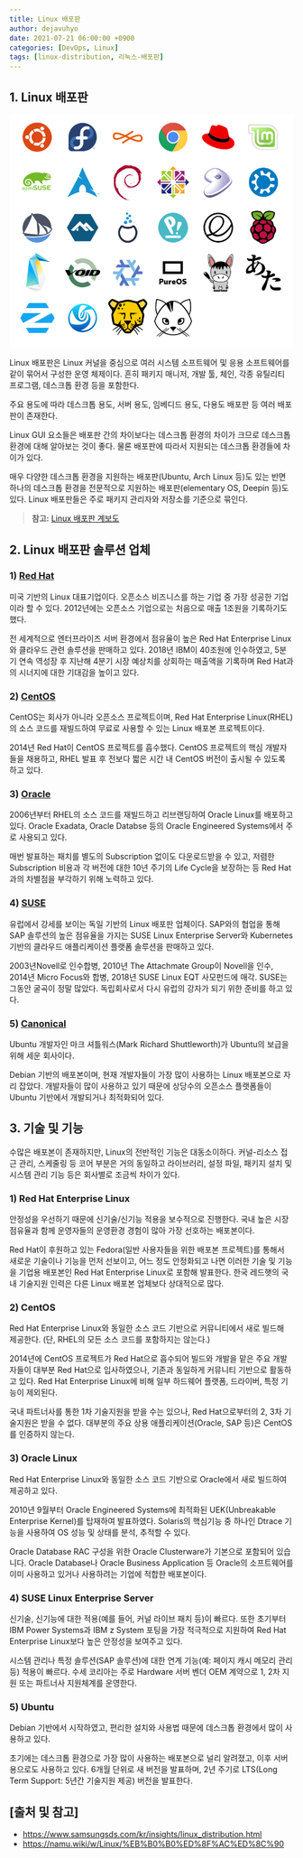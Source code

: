 ```yaml
---
title: Linux 배포판
author: dejavuhyo
date: 2021-07-21 06:00:00 +0900
categories: [DevOps, Linux]
tags: [linux-distribution, 리눅스-배포판]
---
```


## 1. Linux 배포판

![linux-distribution](/assets/img/2021-07-21-linux-distribution/linux-distribution.png)

Linux 배포판은 Linux 커널을 중심으로 여러 시스템 소프트웨어 및 응용 소프트웨어를 같이 묶어서 구성한 운영 체제이다. 흔히 패키지 매니저, 개발 툴, 체인, 각종 유틸리티 프로그램, 데스크톱 환경 등을 포함한다.

주요 용도에 따라 데스크톱 용도, 서버 용도, 임베디드 용도, 다용도 배포판 등 여러 배포판이 존재한다.

Linux GUI 요소들은 배포판 간의 차이보다는 데스크톱 환경의 차이가 크므로 데스크톱 환경에 대해 알아보는 것이 좋다. 물론 배포판에 따라서 지원되는 데스크톱 환경들에 차이가 있다.

매우 다양한 데스크톱 환경을 지원하는 배포판(Ubuntu, Arch Linux 등)도 있는 반면 하나의 데스크톱 환경을 전문적으로 지원하는 배포판(elementary OS, Deepin 등)도 있다. Linux 배포판들은 주로 패키지 관리자와 저장소를 기준으로 묶인다.

> **참고:** [Linux 배포판 계보도](https://upload.wikimedia.org/wikipedia/commons/8/8c/Linux_Distribution_Timeline_Dec._2020.svg)

## 2. Linux 배포판 솔루션 업체

### 1) [Red Hat](https://www.redhat.com/en)
미국 기반의 Linux 대표기업이다. 오픈소스 비즈니스를 하는 기업 중 가장 성공한 기업이라 할 수 있다. 2012년에는 오픈소스 기업으로는 처음으로 매출 1조원을 기록하기도 했다.

전 세계적으로 엔터프라이즈 서버 환경에서 점유율이 높은 Red Hat Enterprise Linux와 클라우드 관련 솔루션을 판매하고 있다. 2018년 IBM이 40조원에 인수하였고, 5분기 연속 역성장 후 지난해 4분기 시장 예상치를 상회하는 매출액을 기록하며 Red Hat과의 시너지에 대한 기대감을 높이고 있다.

### 2) [CentOS](https://www.centos.org/)
CentOS는 회사가 아니라 오픈소스 프로젝트이며, Red Hat Enterprise Linux(RHEL)의 소스 코드를 재빌드하여 무료로 사용할 수 있는 Linux 배포본 프로젝트이다.

2014년 Red Hat이 CentOS 프로젝트를 흡수했다. CentOS 프로젝트의 핵심 개발자들을 채용하고, RHEL 발표 후 전보다 짧은 시간 내 CentOS 버전이 출시될 수 있도록 하고 있다.

### 3) [Oracle](https://www.oracle.com/linux/)
2006년부터 RHEL의 소스 코드를 재빌드하고 리브랜딩하여 Oracle Linux를 배포하고 있다. Oracle Exadata, Oracle Databse 등의 Oracle Engineered Systems에서 주로 사용되고 있다.

매번 발표하는 패치를 별도의 Subscription 없이도 다운로드받을 수 있고, 저렴한 Subscription 비용과 각 버전에 대한 10년 주기의 Life Cycle을 보장하는 등 Red Hat과의 차별점을 부각하기 위해 노력하고 있다.

### 4) [SUSE](https://www.suse.com/)
유럽에서 강세를 보이는 독일 기반의 Linux 배포판 업체이다. SAP와의 협업을 통해 SAP 솔루션의 높은 점유율을 가지는 SUSE Linux Enterprise Server와 Kubernetes 기반의 클라우드 애플리케이션 플랫폼 솔루션을 판매하고 있다.

2003년Novell로 인수합병, 2010년 The Attachmate Group이 Novell을 인수, 2014년 Micro Focus와 합병, 2018년 SUSE Linux EQT 사모펀드에 매각. SUSE는 그동안 굴곡이 정말 많았다. 독립회사로서 다시 유럽의 강자가 되기 위한 준비를 하고 있다.

### 5) [Canonical](https://canonical.com/)
Ubuntu 개발자인 마크 셔틀워스(Mark Richard Shuttleworth)가 Ubuntu의 보급을 위해 세운 회사이다.

Debian 기반의 배포본이며, 현재 개발자들이 가장 많이 사용하는 Linux 배포본으로 자리 잡았다. 개발자들이 많이 사용하고 있기 때문에 상당수의 오픈소스 플랫폼들이 Ubuntu 기반에서 개발되거나 최적화되어 있다.

## 3. 기술 및 기능
수많은 배포본이 존재하지만, Linux의 전반적인 기능은 대동소이하다. 커널-리소스 접근 관리, 스케줄링 등 코어 부분은 거의 동일하고 라이브러리, 설정 파일, 패키지 설치 및 시스템 관리 기능 등은 회사별로 조금씩 차이가 있다.

### 1) Red Hat Enterprise Linux
안정성을 우선하기 때문에 신기술/신기능 적용을 보수적으로 진행한다. 국내 높은 시장점유율과 함께 운영자들의 운영환경 경험이 많아 가장 선호하는 배포본이다.

Red Hat이 후원하고 있는 Fedora(일반 사용자들을 위한 배포본 프로젝트)를 통해서 새로운 기술이나 기능을 먼저 선보이고, 어느 정도 안정화되고 나면 이러한 기술 및 기능을 기업용 배포본인 Red Hat Enterprise Linux로 포함해 발표한다. 한국 레드햇의 국내 기술지원 인력은 다른 Linux 배포본 업체보다 상대적으로 많다.

### 2) CentOS
Red Hat Enterprise Linux와 동일한 소스 코드 기반으로 커뮤니티에서 새로 빌드해 제공한다. (단, RHEL의 모든 소스 코드를 포함하지는 않는다.)

2014년에 CentOS 프로젝트가 Red Hat으로 흡수되어 빌드와 개발을 맡은 주요 개발자들이 대부분 Red Hat으로 입사하였으나, 기존과 동일하게 커뮤니티 기반으로 활동하고 있다. Red Hat Enterprise Linux에 비해 일부 하드웨어 플랫폼, 드라이버, 특정 기능이 제외된다.

국내 파트너사를 통한 1차 기술지원을 받을 수는 있으나, Red Hat으로부터의 2, 3차 기술지원은 받을 수 없다. 대부분의 주요 상용 애플리케이션(Oracle, SAP 등)은 CentOS를 인증하지 않는다.

### 3) Oracle Linux
Red Hat Enterprise Linux와 동일한 소스 코드 기반으로 Oracle에서 새로 빌드하여 제공하고 있다.

2010년 9월부터 Oracle Engineered Systems에 최적화된 UEK(Unbreakable Enterprise Kernel)를 탑재하여 발표하였다. Solaris의 핵심기능 중 하나인 Dtrace 기능을 사용하여 OS 성능 및 상태를 분석, 추적할 수 있다.

Oracle Database RAC 구성을 위한 Oracle Clusterware가 기본으로 포함되어 있습니다. Oracle Database나 Oracle Business Application 등 Oracle의 소프트웨어를 이미 사용하고 있거나 사용하려는 기업에 적합한 배포본이다.

### 4) SUSE Linux Enterprise Server
신기술, 신기능에 대한 적용(예를 들어, 커널 라이브 패치 등)이 빠르다. 또한 초기부터 IBM Power Systems과 IBM z System 포팅을 가장 적극적으로 지원하여 Red Hat Enterprise Linux보다 높은 안정성을 보여주고 있다.

시스템 관리나 특정 솔루션(SAP 솔루션)에 대한 연계 기능(예: 페이지 캐시 메모리 관리 등) 적용이 빠르다. 수세 코리아는 주로 Hardware 서버 벤더 OEM 계약으로 1, 2차 지원 또는 파트너사 지원체계를 운영한다.

### 5) Ubuntu
Debian 기반에서 시작하였고, 편리한 설치와 사용법 때문에 데스크톱 환경에서 많이 사용하고 있다.

초기에는 데스크톱 환경으로 가장 많이 사용하는 배포본으로 널리 알려졌고, 이후 서버용으로도 사용하고 있다. 6개월 단위로 새 버전을 발표하며, 2년 주기로 LTS(Long Term Support: 5년간 기술지원 제공) 버전을 발표한다.

## [출처 및 참고]
* <https://www.samsungsds.com/kr/insights/linux_distribution.html>
* <https://namu.wiki/w/Linux/%EB%B0%B0%ED%8F%AC%ED%8C%90>
